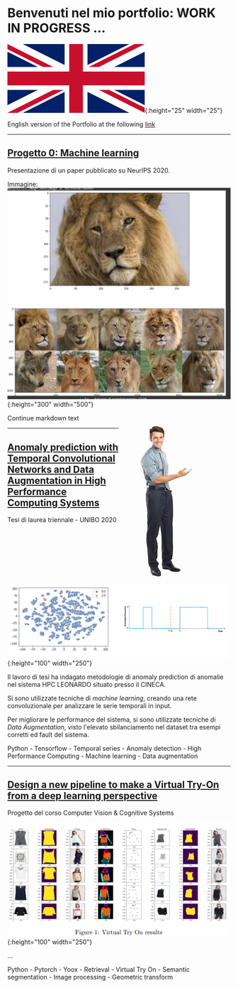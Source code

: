 # Benvenuti nel mio portfolio: WORK IN PROGRESS ... 

![](images\union_jack.png){:height="25" width="25"}

English version of the Portfolio at the following [link](https://federico1-creator.github.io/Portfolio/)

---

## [Progetto 0: Machine learning](https://github.com/federico1-creator/ML)

Presentazione di un paper pubblicato su NeurIPS 2020.

Immagine:
![](/images/new_test.jpg){:height="300" width="500"}

<div>
  <img style="float: right;" src="/images/persona 4.jpg">
  Continue markdown text
</div>

---

## [Anomaly prediction with Temporal Convolutional Networks and Data Augmentation in High Performance Computing Systems](https://github.com/federico1-creator/Thesis)
Tesi di laurea triennale - UNIBO 2020 

![](images\image.png){:height="100" width="250"}

Il lavoro di tesi ha indagato metodologie di anomaly prediction di anomalie nel sistema HPC LEONARDO situato presso il CINECA.

Si sono utilizzate tecniche di *machine learning*, creando una rete convoluzionale per analizzare le serie temporali in input.

Per migliorare le performance del sistema, si sono utilizzate tecniche di *Data Augmentation*, visto l'elevato sbilanciamento nel dataset tra esempi corretti ed fault del sistema. 

Python - Tensorflow - Temporal series - Anomaly detection - High Performance Computing - Machine learning - Data augmentation

---

## [Design a new pipeline to make a Virtual Try-On from a deep learning perspective](https://github.com/federico1-creator/CV-CS)
Progetto del corso Computer Vision & Cognitive Systems

![](images\VITON.jpg){:height="100" width="250"}

...

Python - Pytorch - Yoox - Retrieval - Virtual Try On - Semantic segmentation - Image processing - Geometric transform